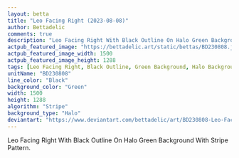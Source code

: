 ```yaml
---
layout: betta
title: "Leo Facing Right (2023-08-08)"
author: Bettadelic
comments: true
description: "Leo Facing Right With Black Outline On Halo Green Background With Stripe Pattern."
actpub_featured_image: "https://bettadelic.art/static/bettas/BD230808.jpg"
actpub_featured_image_width: 1500
actpub_featured_image_height: 1288
tags: [Leo Facing Right, Black Outline, Green Background, Halo Background Pattern, Stripe Pattern, August 2023]
unitName: "BD230808"
line_color: "Black"
background_color: "Green"
width: 1500
height: 1288
algorithm: "Stripe"
background_type: "Halo"
deviantart: "https://www.deviantart.com/bettadelic/art/BD230808-Leo-Facing-Right-2023-08-08-976168892"
---
```


Leo Facing Right With Black Outline On Halo Green Background With Stripe Pattern.
